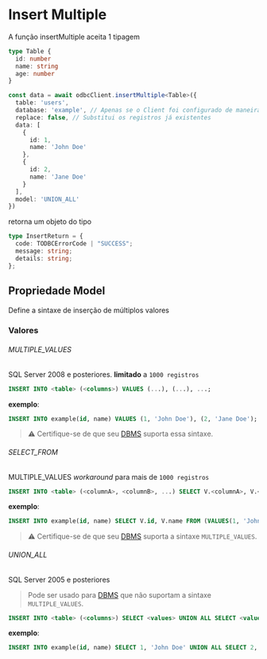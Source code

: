 # Insert Multiple

A função insertMultiple aceita 1 tipagem

```typescript
type Table {
  id: number
  name: string
  age: number
}

const data = await odbcClient.insertMultiple<Table>({
  table: 'users',
  database: 'example', // Apenas se o Client foi configurado de maneira explicita
  replace: false, // Substitui os registros já existentes
  data: [
    {
      id: 1,
      name: 'John Doe'
    },
    {
      id: 2,
      name: 'Jane Doe'
    }
  ],
  model: 'UNION_ALL'
})
```

retorna um objeto do tipo

```typescript
type InsertReturn = {
  code: TODBCErrorCode | "SUCCESS";
  message: string;
  details: string;
};
```

## Propriedade Model

Define a sintaxe de inserção de múltiplos valores

### Valores

###### MULTIPLE_VALUES

SQL Server 2008 e posteriores. **limitado** a `1000 registros`

```sql
INSERT INTO <table> (<columns>) VALUES (...), (...), ...;
```

**exemplo**:

```sql
INSERT INTO example(id, name) VALUES (1, 'John Doe'), (2, 'Jane Doe');
```

> ⚠️ Certifique-se de que seu [DBMS](https://www.geeksforgeeks.org/introduction-of-dbms-database-management-system-set-1/) suporta essa sintaxe.

###### SELECT_FROM

MULTIPLE_VALUES _workaround_ para mais de `1000 registros`

```sql
INSERT INTO <table> (<columnA>, <columnB>, ...) SELECT V.<columnA>, V.<columnB>,... FROM (VALUES(<valueA>, <valueB>,...), (<valueA>, <valueB>,...), ..., (<valueA>, <valueB>,...)V(<columnA>, <columnB> ...));
```

**exemplo**:

```sql
INSERT INTO example(id, name) SELECT V.id, V.name FROM (VALUES(1, 'John Doe'), (2, 'Jane Doe')V(id, name));
```

> ⚠️ Certifique-se de que seu [DBMS](https://www.geeksforgeeks.org/introduction-of-dbms-database-management-system-set-1/) suporta a sintaxe `MULTIPLE_VALUES`.

###### UNION_ALL

SQL Server 2005 e posteriores

> Pode ser usado para [DBMS](https://www.geeksforgeeks.org/introduction-of-dbms-database-management-system-set-1/) que não suportam a sintaxe `MULTIPLE_VALUES`.

```sql
INSERT INTO <table> (<columns>) SELECT <values> UNION ALL SELECT <values> UNION ALL ... UNION ALL SELECT <values>;
```

**exemplo**:

```sql
INSERT INTO example(id, name) SELECT 1, 'John Doe' UNION ALL SELECT 2, 'Jane Doe';
```
